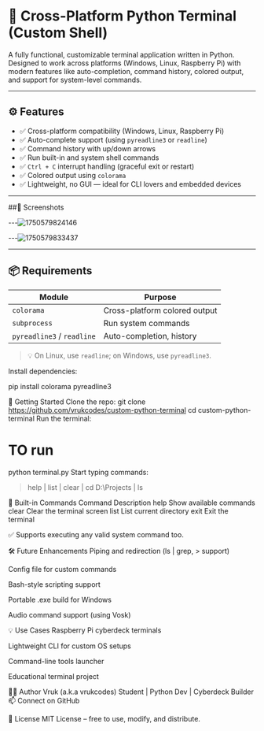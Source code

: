 # 🔧 Cross-Platform Python Terminal (Custom Shell)

A fully functional, customizable terminal application written in Python. Designed to work across platforms (Windows, Linux, Raspberry Pi) with modern features like auto-completion, command history, colored output, and support for system-level commands.

---

## ⚙️ Features

- ✅ Cross-platform compatibility (Windows, Linux, Raspberry Pi)
- ✅ Auto-complete support (using `pyreadline3` or `readline`)
- ✅ Command history with up/down arrows
- ✅ Run built-in and system shell commands
- ✅ `Ctrl + C` interrupt handling (graceful exit or restart)
- ✅ Colored output using `colorama`
- ✅ Lightweight, no GUI — ideal for CLI lovers and embedded devices

---

##📸 Screenshots

---![1750579824146](https://github.com/user-attachments/assets/2e5abba0-cd4b-4d57-836e-3e832393d3b8)

---![1750579833437](https://github.com/user-attachments/assets/0da78ba2-ca0b-4e47-9b7d-44220fc46f71)

---
## 📦 Requirements

| Module      | Purpose                        |
|-------------|--------------------------------|
| `colorama`  | Cross-platform colored output  |
| `subprocess`| Run system commands            |
| `pyreadline3` / `readline` | Auto-completion, history |

> 💡 On Linux, use `readline`; on Windows, use `pyreadline3`.

Install dependencies:

pip install colorama pyreadline3

🚀 Getting Started
Clone the repo:
git clone https://github.com/vrukcodes/custom-python-terminal
cd custom-python-terminal
Run the terminal:

# TO run
python terminal.py
Start typing commands:
> help |
> list |
> clear |
> cd D:\Projects |
> ls

🧠 Built-in Commands
Command	Description
help	Show available commands
clear	Clear the terminal screen
list	List current directory
exit	Exit the terminal

✅ Supports executing any valid system command too.

🛠 Future Enhancements
 Piping and redirection (ls | grep, > support)

 Config file for custom commands

 Bash-style scripting support

 Portable .exe build for Windows

 Audio command support (using Vosk)

💡 Use Cases
Raspberry Pi cyberdeck terminals

Lightweight CLI for custom OS setups

Command-line tools launcher

Educational terminal project

👨‍💻 Author
Vruk (a.k.a vrukcodes)
Student | Python Dev | Cyberdeck Builder
📫 Connect on GitHub

📄 License
MIT License – free to use, modify, and distribute.


